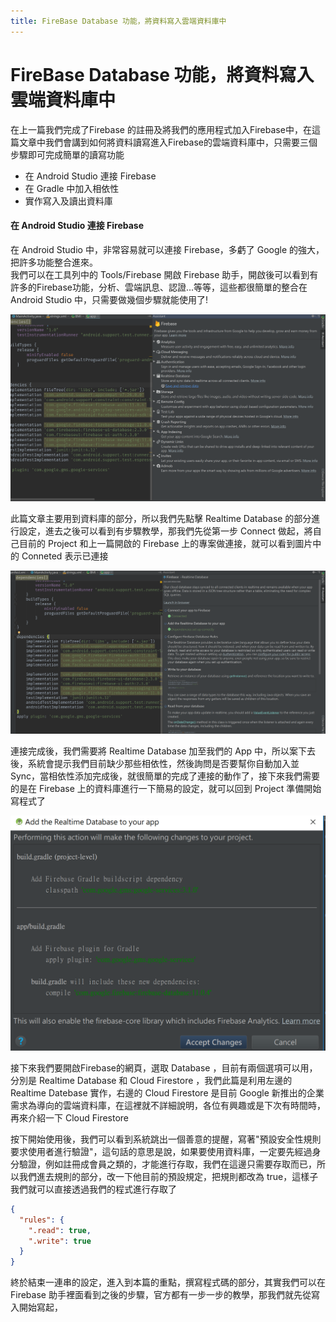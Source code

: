 ```yaml
---
title: FireBase Database 功能，將資料寫入雲端資料庫中
---
```

<html>
  <head>
  <!-- Favicon and touch icons -->
<link type="image/x-icon" href="/img/favicon.ico" rel="icon" />
<link type="image/x-icon" href="/img/favicon.ico" rel="shortcut icon" />
<link type="image/x-icon" href="/img/favicon.ico" rel="bookmark" />

<!-- Favicon for Chrome -->
<link rel="icon" type="image/png" href="/img/bookicon.png" />

<!-- Favicon for Safari Web Clips-->
<link rel="apple-touch-icon-precomposed" href="/img/bookicon.png" />
<link rel='apple-touch-icon-precomposed' sizes="76x76" href="/img/bookicon.png" />
<link rel='apple-touch-icon-precomposed' sizes="114x114" href="/img/bookicon.png" />
<link rel='apple-touch-icon-precomposed' sizes="120x120" href="/img/bookicon.png" />
<link rel='apple-touch-icon-precomposed' sizes="144x144" href="/img/bookicon.png" />
<link rel='apple-touch-icon-precomposed' sizes="152x152" href="/img/bookicon.png" />

<!-- Favicon for Win10 Edge -->
<meta name="msapplication-TileImage" content="/img/bookicon.png">
<meta name="msapplication-TileColor" content="#226533">



  </head>
  <meta name="viewport" content="width=device-width, initial-scale=1">
  <link rel="stylesheet" href="https://www.w3schools.com/w3css/4/w3.css">
  <style>
      .w3-theme {color:#fff !important;background-color:rgb(90, 180, 207) !important}
      .w3-btn {background-color:rgb(90, 180, 207);margin-bottom:4px}
      .w3-code{border-left:4px solid rgb(90, 180, 207)}
      .myMenu {margin-bottom:150px}
  </style>
  <link rel="stylesheet" href="https://cdnjs.cloudflare.com/ajax/libs/font-awesome/4.7.0/css/font-awesome.min.css">
</html>


# FireBase Database 功能，將資料寫入雲端資料庫中

在上一篇我們完成了Firebase 的註冊及將我們的應用程式加入Firebase中，在這篇文章中我們會講到如何將資料讀寫進入Firebase的雲端資料庫中，只需要三個步驟即可完成簡單的讀寫功能    

* 在 Android Studio 連接 Firebase
* 在 Gradle 中加入相依性
* 實作寫入及讀出資料庫

#### 在 Android Studio 連接 Firebase

在 Android Studio 中，非常容易就可以連接 Firebase，多虧了 Google 的強大，把許多功能整合進來。   
我們可以在工具列中的 Tools/Firebase 開啟 Firebase 助手，開啟後可以看到有許多的Firebase功能，分析、雲端訊息、認證...等等，這些都很簡單的整合在 Android Studio 中，只需要做幾個步驟就能使用了!    

![FirebaseAss](https://raw.githubusercontent.com/jack610336/jack610336.github.io/master/img/FirebaseAss.png "FirebaseAss")

此篇文章主要用到資料庫的部分，所以我們先點擊 Realtime Database 的部分進行設定，進去之後可以看到有步驟教學，那我們先從第一步 Connect 做起，將自己目前的 Project 和上一篇開啟的 Firebase 上的專案做連接，就可以看到圖片中的 Conneted 表示已連接   

![connectFirebase](https://raw.githubusercontent.com/jack610336/jack610336.github.io/master/img/connectFirebase.png "connectFirebase")

連接完成後，我們需要將 Realtime Database 加至我們的 App 中，所以案下去後，系統會提示我們目前缺少那些相依性，然後詢問是否要幫你自動加入並 Sync，當相依性添加完成後，就很簡單的完成了連接的動作了，接下來我們需要的是在 Firebase 上的資料庫進行一下簡易的設定，就可以回到 Project 準備開始寫程式了

![addDatabase](https://raw.githubusercontent.com/jack610336/jack610336.github.io/master/img/addDatabase.png "addDatabase")

接下來我們要開啟Firebase的網頁，選取 Database ，目前有兩個選項可以用，分別是 Realtime Database 和 Cloud Firestore ，我們此篇是利用左邊的Realtime Datebase 實作，右邊的 Cloud Firestore 是目前 Google 新推出的企業需求為導向的雲端資料庫，在這裡就不詳細說明，各位有興趣或是下次有時間時，再來介紹一下 Cloud Firestore


按下開始使用後，我們可以看到系統跳出一個善意的提醒，寫著"預設安全性規則要求使用者進行驗證"，這句話的意思是說，如果要使用資料庫，一定要先經過身分驗證，例如註冊成會員之類的，才能進行存取，我們在這邊只需要存取而已，所以我們進去規則的部分，改一下他目前的預設規定，把規則都改為 true，這樣子我們就可以直接透過我們的程式進行存取了

```json
{
  "rules": {
    ".read": true,
    ".write": true
  }
}
```

終於結束一連串的設定，進入到本篇的重點，撰寫程式碼的部分，其實我們可以在 Firebase 助手裡面看到之後的步驟，官方都有一步一步的教學，那我們就先從寫入開始寫起，
